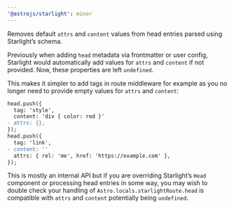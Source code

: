 ```yaml
---
'@astrojs/starlight': minor
---
```


Removes default `attrs` and `content` values from head entries parsed using Starlight’s schema.

Previously when adding `head` metadata via frontmatter or user config, Starlight would automatically add values for `attrs` and `content` if not provided. Now, these properties are left `undefined`.

This makes it simpler to add tags in route middleware for example as you no longer need to provide empty values for `attrs` and `content`:

```diff
head.push({
  tag: 'style',
  content: 'div { color: red }'
- attrs: {},
});
head.push({
  tag: 'link',
- content: ''
  attrs: { rel: 'me', href: 'https://example.com' },
});
```

This is mostly an internal API but if you are overriding Starlight’s `Head` component or processing head entries in some way, you may wish to double check your handling of `Astro.locals.starlightRoute.head` is compatible with `attrs` and `content` potentially being `undefined`.
